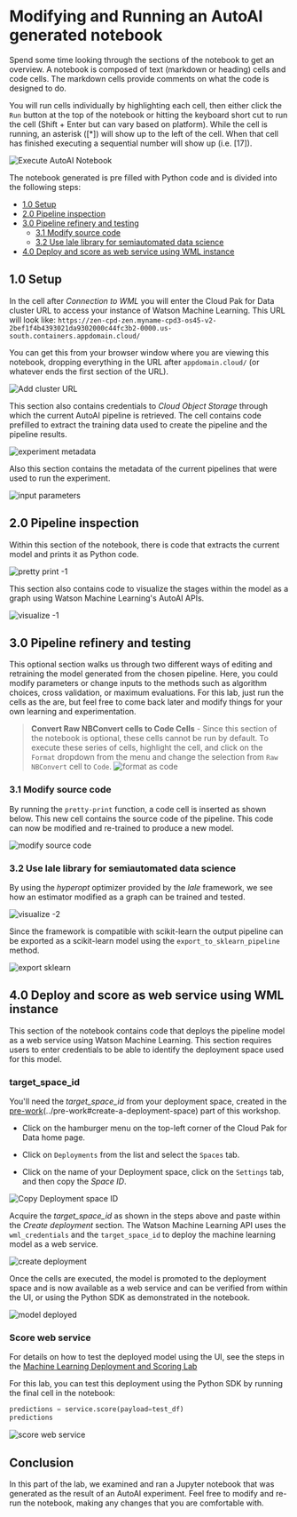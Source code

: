 # Modifying and Running an AutoAI generated notebook

Spend some time looking through the sections of the notebook to get an overview. A notebook is composed of text (markdown or heading) cells and code cells. The markdown cells provide comments on what the code is designed to do.

You will run cells individually by highlighting each cell, then either click the `Run` button at the top of the notebook or hitting the keyboard short cut to run the cell (Shift + Enter but can vary based on platform). While the cell is running, an asterisk ([\*]) will show up to the left of the cell. When that cell has finished executing a sequential number will show up (i.e. [17]).

![Execute AutoAI Notebook](../images/autoai/ExecuteAutoAINotebook.gif)

The notebook generated is pre filled with Python code and is divided into the following steps:

- [1.0 Setup](#10-setup)
- [2.0 Pipeline inspection](#20-pipeline-inspection)
- [3.0 Pipeline refinery and testing](#30-pipeline-refinery-and-testing)
  - [3.1 Modify source code](#31-modify-source-code)
  - [3.2 Use lale library for semiautomated data science](#32-use-lale-library-for-semiautomated-data-science)
- [4.0 Deploy and score as web service using WML instance](#40-deploy-and-score-as-web-service-using-wml-instance)

## 1.0 Setup

In the cell after *Connection to WML* you will enter the Cloud Pak for Data cluster URL to access your instance of Watson Machine Learning. This URL will look like:
`https://zen-cpd-zen.myname-cpd3-os45-v2-2bef1f4b4393021da9302000c44fc3b2-0000.us-south.containers.appdomain.cloud/`

You can get this from your browser window where you are viewing this notebook, dropping everything in the URL after `appdomain.cloud/` (or whatever ends the first section of the URL).

![Add cluster URL](../images/autoai/autoai-add-cluster-url.png)

This section also contains credentials to *Cloud Object Storage* through which the current AutoAI pipeline is retrieved. The cell contains code prefilled to extract the training data used to create the pipeline and the pipeline results.

![experiment metadata](../images/autoai/autoai-experiment-metadata.png)

Also this section contains the metadata of the current pipelines that were used to run the experiment.

![input parameters](../images/autoai/autoai-input-parameters.png)

## 2.0 Pipeline inspection

Within this section of the notebook, there is code that extracts the current model and prints it as Python code.

![pretty print -1](../images/autoai/autoai-pretty-print-1.png)

This section also contains code to visualize the stages within the model as a graph using Watson Machine Learning's AutoAI APIs.

![visualize -1](../images/autoai/autoai-visualize-1.png)

## 3.0 Pipeline refinery and testing

This optional section walks us through two different ways of editing and retraining the model generated from the chosen pipeline. Here, you could modify parameters or change inputs to the methods such as algorithm choices, cross validation, or maximum evaluations. For this lab, just run the cells as the are, but feel free to come back later and modify things for your own learning and experimentation.

>**Convert Raw NBConvert cells to Code Cells** -
Since this section of the notebook is optional, these cells cannot be run by default. To execute these series of cells, highlight the cell, and click on the `Format` dropdown from the menu and change the selection from `Raw NBConvert` cell to `Code`.
![format as code](../images/autoai/autoai-format-as-code.png)

### 3.1 Modify source code

By running the `pretty-print` function, a  code cell is inserted as shown below. This new cell contains the source code of the pipeline. This code can now be modified and re-trained to produce a new model.

![modify source code](../images/autoai/autoai-modify-source-code.png)

### 3.2 Use lale library for semiautomated data science

By using the *hyperopt* optimizer provided by the *lale* framework, we see how an estimator modified as a graph can be trained and tested.

![visualize -2](../images/autoai/autoai-visualize-2.png)

Since the framework is compatible with scikit-learn the output pipeline can be exported as a scikit-learn model using the `export_to_sklearn_pipeline` method.

![export sklearn](../images/autoai/autoai-export-sklearn.png)

## 4.0 Deploy and score as web service using WML instance

This section of the notebook contains code that deploys the pipeline model as a web service using Watson Machine Learning. This section requires users to enter credentials to be able to identify the deployment space used for this model.

### target_space_id

You'll need the *target_space_id* from your deployment space, created in the [pre-work](https://github.ibm.com/IBMDeveloper/cp4d-workshop-credit-risk/tree/CPDaaS-master/workshop/pre-work#create-a-deployment-space)(../pre-work#create-a-deployment-space) part of this workshop.

* Click on the hamburger menu on the top-left corner of the Cloud Pak for Data home page.

* Click on `Deployments` from the list and select the `Spaces` tab.

* Click on the name of your Deployment space, click on the `Settings` tab, and then copy the *Space ID*.

![Copy Deployment space ID](../images/autoai/autoai-get-deployment-space-id.png)


Acquire the *target_space_id* as shown in the steps above and paste within the *Create deployment* section. The Watson Machine Learning API uses the `wml_credentials` and the `target_space_id` to deploy the machine learning model as a web service.

![create deployment](../images/autoai/autoai-create-deployment-autoai.png)

Once the cells are executed, the model is promoted to the deployment space and is now available as a web service and can be verified from within the UI, or using the Python SDK as demonstrated in the notebook.

![model deployed](../images/autoai/autoai-wml-model-deployed.png)

### Score web service

For details on how to test the deployed model using the UI, see the steps in the [Machine Learning Deployment and Scoring Lab](../machine-learning-deployment-scoring/README.md#test-online-model-deployment)

For this lab, you can test this deployment using the Python SDK by running the final cell in the notebook:

```python
predictions = service.score(payload=test_df)
predictions
```
![score web service](../images/autoai/autoai-score-webservice.png)

## Conclusion

In this part of the lab, we examined and ran a Jupyter notebook that was generated as the result of an AutoAI experiment. Feel free to modify and re-run the notebook, making any changes that you are comfortable with.
